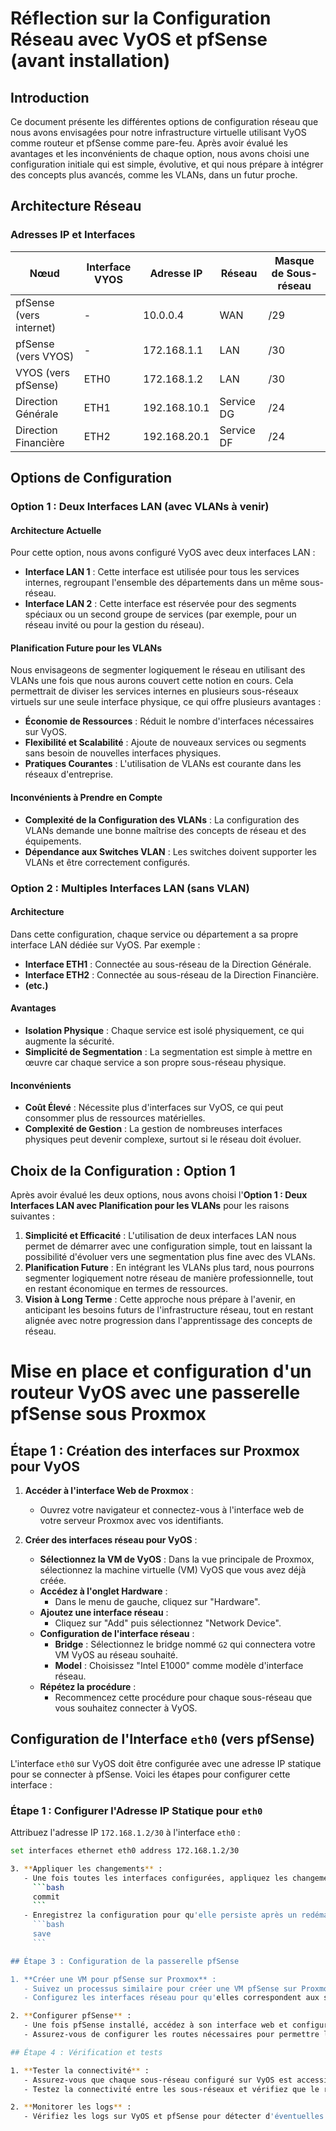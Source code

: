 # Réflection sur la Configuration Réseau avec VyOS et pfSense (avant installation)

## Introduction
Ce document présente les différentes options de configuration réseau que nous avons envisagées pour notre infrastructure virtuelle utilisant VyOS comme routeur et pfSense comme pare-feu. Après avoir évalué les avantages et les inconvénients de chaque option, nous avons choisi une configuration initiale qui est simple, évolutive, et qui nous prépare à intégrer des concepts plus avancés, comme les VLANs, dans un futur proche.

## Architecture Réseau

### Adresses IP et Interfaces
| Nœud                  | Interface VYOS | Adresse IP     | Réseau          | Masque de Sous-réseau |
|-----------------------|----------------|----------------|-----------------|-----------------------|
| pfSense (vers internet)| -              | 10.0.0.4       | WAN             | /29                   |
| pfSense (vers VYOS)    | -              | 172.168.1.1    | LAN             | /30                   |
| VYOS (vers pfSense)    | ETH0           | 172.168.1.2    | LAN             | /30                   |
| Direction Générale     | ETH1           | 192.168.10.1   | Service DG      | /24                   |
| Direction Financière   | ETH2           | 192.168.20.1   | Service DF      | /24                   |

## Options de Configuration

### Option 1 : Deux Interfaces LAN (avec VLANs à venir)

#### Architecture Actuelle

Pour cette option, nous avons configuré VyOS avec deux interfaces LAN :
- **Interface LAN 1** : Cette interface est utilisée pour tous les services internes, regroupant l'ensemble des départements dans un même sous-réseau.
- **Interface LAN 2** : Cette interface est réservée pour des segments spéciaux ou un second groupe de services (par exemple, pour un réseau invité ou pour la gestion du réseau).

#### Planification Future pour les VLANs

Nous envisageons de segmenter logiquement le réseau en utilisant des VLANs une fois que nous aurons couvert cette notion en cours. Cela permettrait de diviser les services internes en plusieurs sous-réseaux virtuels sur une seule interface physique, ce qui offre plusieurs avantages :

- **Économie de Ressources** : Réduit le nombre d'interfaces nécessaires sur VyOS.
- **Flexibilité et Scalabilité** : Ajoute de nouveaux services ou segments sans besoin de nouvelles interfaces physiques.
- **Pratiques Courantes** : L'utilisation de VLANs est courante dans les réseaux d'entreprise.

#### Inconvénients à Prendre en Compte

- **Complexité de la Configuration des VLANs** : La configuration des VLANs demande une bonne maîtrise des concepts de réseau et des équipements.
- **Dépendance aux Switches VLAN** : Les switches doivent supporter les VLANs et être correctement configurés.

### Option 2 : Multiples Interfaces LAN (sans VLAN)

#### Architecture

Dans cette configuration, chaque service ou département a sa propre interface LAN dédiée sur VyOS. Par exemple :
- **Interface ETH1** : Connectée au sous-réseau de la Direction Générale.
- **Interface ETH2** : Connectée au sous-réseau de la Direction Financière.
- **(etc.)**

#### Avantages

- **Isolation Physique** : Chaque service est isolé physiquement, ce qui augmente la sécurité.
- **Simplicité de Segmentation** : La segmentation est simple à mettre en œuvre car chaque service a son propre sous-réseau physique.

#### Inconvénients

- **Coût Élevé** : Nécessite plus d'interfaces sur VyOS, ce qui peut consommer plus de ressources matérielles.
- **Complexité de Gestion** : La gestion de nombreuses interfaces physiques peut devenir complexe, surtout si le réseau doit évoluer.

## Choix de la Configuration : Option 1

Après avoir évalué les deux options, nous avons choisi l'**Option 1 : Deux Interfaces LAN avec Planification pour les VLANs** pour les raisons suivantes :

1. **Simplicité et Efficacité** : L'utilisation de deux interfaces LAN nous permet de démarrer avec une configuration simple, tout en laissant la possibilité d'évoluer vers une segmentation plus fine avec des VLANs.
2. **Planification Future** : En intégrant les VLANs plus tard, nous pourrons segmenter logiquement notre réseau de manière professionnelle, tout en restant économique en termes de ressources.
3. **Vision à Long Terme** : Cette approche nous prépare à l'avenir, en anticipant les besoins futurs de l'infrastructure réseau, tout en restant alignée avec notre progression dans l'apprentissage des concepts de réseau.


# Mise en place et configuration d'un routeur VyOS avec une passerelle pfSense sous Proxmox

## Étape 1 : Création des interfaces sur Proxmox pour VyOS

1. **Accéder à l'interface Web de Proxmox** :
   - Ouvrez votre navigateur et connectez-vous à l'interface web de votre serveur Proxmox avec vos identifiants.

2. **Créer des interfaces réseau pour VyOS** :
   - **Sélectionnez la VM de VyOS** : Dans la vue principale de Proxmox, sélectionnez la machine virtuelle (VM) VyOS que vous avez déjà créée.
   - **Accédez à l'onglet Hardware** :
     - Dans le menu de gauche, cliquez sur "Hardware".
   - **Ajoutez une interface réseau** :
     - Cliquez sur "Add" puis sélectionnez "Network Device".
   - **Configuration de l'interface réseau** :
     - **Bridge** : Sélectionnez le bridge nommé `G2` qui connectera votre VM VyOS au réseau souhaité.
     - **Model** : Choisissez "Intel E1000" comme modèle d'interface réseau.
   - **Répétez la procédure** :
     - Recommencez cette procédure pour chaque sous-réseau que vous souhaitez connecter à VyOS.    

## Configuration de l'Interface `eth0` (vers pfSense)

L'interface `eth0` sur VyOS doit être configurée avec une adresse IP statique pour se connecter à pfSense. Voici les étapes pour configurer cette interface :

### Étape 1 : Configurer l'Adresse IP Statique pour `eth0`

Attribuez l'adresse IP `172.168.1.2/30` à l'interface `eth0` :

```bash
set interfaces ethernet eth0 address 172.168.1.2/30

3. **Appliquer les changements** :
   - Une fois toutes les interfaces configurées, appliquez les changements avec la commande suivante :
     ```bash
     commit
     ```
   - Enregistrez la configuration pour qu'elle persiste après un redémarrage :
     ```bash
     save
     ```

## Étape 3 : Configuration de la passerelle pfSense

1. **Créer une VM pour pfSense sur Proxmox** :
   - Suivez un processus similaire pour créer une VM pfSense sur Proxmox.
   - Configurez les interfaces réseau pour qu'elles correspondent aux sous-réseaux gérés par VyOS.

2. **Configurer pfSense** :
   - Une fois pfSense installé, accédez à son interface web et configurez les interfaces réseau avec les adresses IP qui correspondent à celles configurées sur VyOS.
   - Assurez-vous de configurer les routes nécessaires pour permettre la communication entre les sous-réseaux via VyOS et pfSense.

## Étape 4 : Vérification et tests

1. **Tester la connectivité** :
   - Assurez-vous que chaque sous-réseau configuré sur VyOS est accessible via pfSense.
   - Testez la connectivité entre les sous-réseaux et vérifiez que le routage fonctionne comme prévu.

2. **Monitorer les logs** :
   - Vérifiez les logs sur VyOS et pfSense pour détecter d'éventuelles erreurs ou problèmes de connectivité.
